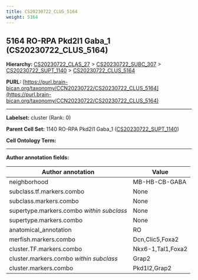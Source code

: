 ```yaml
---
title: CS20230722_CLUS_5164
weight: 5164
---
```

## 5164 RO-RPA Pkd2l1 Gaba_1 (CS20230722_CLUS_5164)
<b>Hierarchy: </b>
[CS20230722_CLAS_27](../CS20230722_CLAS_27) >
[CS20230722_SUBC_307](../CS20230722_SUBC_307) >
[CS20230722_SUPT_1140](../CS20230722_SUPT_1140) >
[CS20230722_CLUS_5164](../CS20230722_CLUS_5164)

**PURL:** [https://purl.brain-bican.org/taxonomy/CCN20230722/CS20230722_CLUS_5164](https://purl.brain-bican.org/taxonomy/CCN20230722/CS20230722_CLUS_5164)

---


**Labelset:** cluster (Rank: 0)

**Parent Cell Set:** 1140 RO-RPA Pkd2l1 Gaba_1 ([CS20230722_SUPT_1140](../CS20230722_SUPT_1140))



**Cell Ontology Term:** 

[MARKER GENES.]: #


---

[TRANSFERRED ANNOTATIONS.]: #


[AUTHOR ANNOTATION FIELDS.]: #


**Author annotation fields:**

| Author annotation | Value |
|-------------------|-------|
|neighborhood|MB-HB-CB-GABA|
|subclass.tf.markers.combo|None|
|subclass.markers.combo|None|
|supertype.markers.combo _within subclass_|None|
|supertype.markers.combo|None|
|anatomical_annotation|RO|
|merfish.markers.combo|Dcn,Clic5,Foxa2|
|cluster.TF.markers.combo|Nkx6-1,Tal1,Foxa2|
|cluster.markers.combo _within subclass_|Grap2|
|cluster.markers.combo|Pkd1l2,Grap2|
